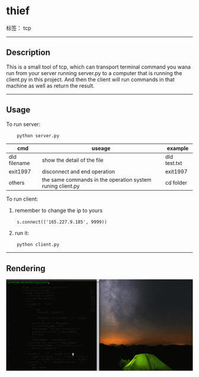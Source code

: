 # thief

标签： tcp 


----------
## Description ##
This is a small tool of tcp, which can transport terminal command you wana run from your server running server.py to a computer that is running the client.py in this project. And then the client will run commands in that machine as well as return the result.


----------
## Usage ##
To run server:
```
    python server.py
```    

cmd | useage | example
--- | ------ | -------
dld filename | show the detail of the file | dld test.txt
exit1997 | disconnect and end operation | exit1997
others | the same commands in the operation system runing client.py | cd folder

To run client:

 1. remember to change the ip to yours
```
    s.connect(('165.227.9.185', 9999))
```
 2. run it:
```
    python client.py
```
----------

## Rendering ##
![rendering][1]




  [1]: https://github.com/gzm1997/thief/blob/master/screenshots/thief.gif?raw=true
